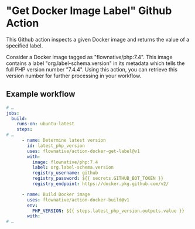 # "Get Docker Image Label" Github Action

This Github action inspects a given Docker image and returns the value
of a specified label.

Consider a Docker image tagged as "flownative/php:7.4". This image
contains a label "org.label-schema.version" in its metadata which tells
the full PHP version number "7.4.4". Using this action, you can retrieve
this version number for further processing in your workflow.

## Example workflow

````yaml
# …
jobs:
  build:
    runs-on: ubuntu-latest
    steps:
# …
      - name: Determine latest version
        id: latest_php_version
        uses: flownative/action-docker-get-label@v1
        with:
          image: flownative/php:7.4
          label: org.label-schema.version
          registry_username: github
          registry_password: ${{ secrets.GITHUB_BOT_TOKEN }}
          registry_endpoint: https://docker.pkg.github.com/v2/

      - name: Build Docker image
        uses: flownative/action-docker-build@v1
        env:
          PHP_VERSION: ${{ steps.latest_php_version.outputs.value }}
        with:
# …        
````

